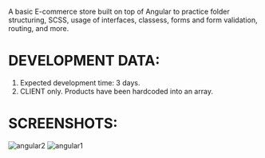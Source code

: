 A basic E-commerce store built on top of Angular to practice folder structuring, SCSS, usage of interfaces, classess, forms and form validation, routing, and more.

# DEVELOPMENT DATA:
1. Expected development time: 3 days.
2. CLIENT only. Products have been hardcoded into an array.

# SCREENSHOTS:
![angular2](https://user-images.githubusercontent.com/80694673/228424239-6d8de170-ef14-471c-8e9e-d7de46cb3f9b.png)
![angular1](https://user-images.githubusercontent.com/80694673/228424253-e9986708-2682-4935-b7c0-11a30b290a81.png)

